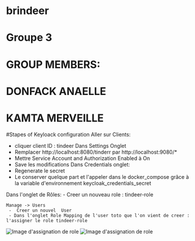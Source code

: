 # brindeer

# Groupe 3
# GROUP MEMBERS:
# DONFACK ANAELLE
# KAMTA MERVEILLE

#Stapes of Keyloack configuration
Aller sur Clients:
- cliquer client ID : tindeer
  Dans Settings Onglet
- Remplacer http://localhost:8080/tinderr par http://localhost:9080/*
- Mettre Service Account and Authorization Enabled à On
- Save les modifications
Dans Credentials onglet:
- Regenerate le secret
- Le conserver quelque part et l'appeler dans le docker_compose grâce à la 
  variable d'environnement keycloak_credentials_secret

Dans l'onglet de Rôles:
	- Creer un nouveau role : tindeer-role
	
	Manage -> Users
	 - 	Creer un nouvel  User
	 - Dans l'onglet Role Mapping de l'user toto que l'on vient de creer : l'assigner le role tindeer-role
  <img src="../image/role.png" alt="Image d'assignation de role ">
  <img src="../image/role2.png" alt="Image d'assignation de role ">

